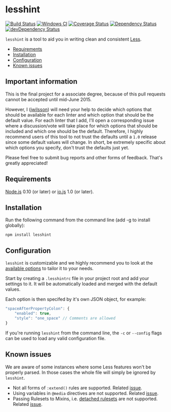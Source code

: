 # lesshint

[![Build Status](https://travis-ci.org/jwilsson/lesshint.svg?branch=master)](https://travis-ci.org/jwilsson/lesshint)
[![Windows CI](https://ci.appveyor.com/api/projects/status/github/jwilsson/lesshint?svg=true)](https://ci.appveyor.com/project/jwilsson/lesshint/branch/master)
[![Coverage Status](https://img.shields.io/coveralls/jwilsson/lesshint.svg)](https://coveralls.io/r/jwilsson/lesshint?branch=master)
[![Dependency Status](https://david-dm.org/jwilsson/lesshint.svg?theme=shields.io&style=flat)](https://david-dm.org/jwilsson/lesshint)
[![devDependency Status](https://david-dm.org/jwilsson/lesshint/dev-status.svg?theme=shields.io&style=flat)](https://david-dm.org/jwilsson/lesshint#info=devDependencies)

`lesshint` is a tool to aid you in writing clean and consistent [Less](http://lesscss.org/).

* [Requirements](#requirements)
* [Installation](#installation)
* [Configuration](#configuration)
* [Known issues](#known-issues)

## Important information
This is the final project for a associate degree, because of this pull requests cannot be accepted until mid-June 2015.

However, I ([jwilsson](https://github.com/jwilsson)) will need your help to decide which options that should be available for each linter
and which option that should be the default value. For each linter that I add, I'll open a corresponding issue where a discussion/vote will 
take place for which options that should be included and which one should be the default. Therefore, I highly recommend users of this tool
to not trust the defaults until a `1.0` release since some default values will change. In short, be extremely specific about which options
you specify, don't trust the defaults just yet.

Please feel free to submit bug reports and other forms of feedback. That's greatly appreciated!

## Requirements
[Node.js](https://nodejs.org/) 0.10 (or later) or [io.js](https://iojs.org/) 1.0 (or later).

## Installation
Run the following command from the command line (add -g to install globally):

```
npm install lesshint
```

## Configuration
`lesshint` is customizable and we highly recommend you to look at the [available options](lib/linters/README.md) to tailor it to your needs.

Start by creating a `.lesshintrc` file in your project root and add your settings to it. It will be automatically loaded and merged with the default values.

Each option is then specifed by it's own JSON object, for example:

```js
"spaceAfterPropertyColon": {
    "enabled": true,
    "style": "one_space" // Comments are allowed
}
```

If you're running `lesshint` from the command line, the `-c` or `--config` flags can be used to load any valid configuration file.

## Known issues
We are aware of some instances where some Less features won't be properly parsed. In those cases the whole file will simply be ignored by `lesshint`.

* Not all forms of `:extend()` rules are supported. Related [issue](https://github.com/tonyganch/gonzales-pe/issues/15).
* Using variables in `@media` directives are not supported. Related [issue](https://github.com/tonyganch/gonzales-pe/issues/17).
* Passing Rulesets to Mixins, i.e. [detached rulesets](http://lesscss.org/features/#detached-rulesets-feature) are not supported. Related [issue](https://github.com/tonyganch/gonzales-pe/issues/22).
